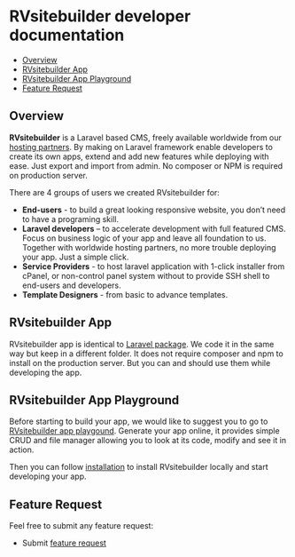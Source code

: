 
# RVsitebuilder developer documentation
  - [Overview](#overview)
  - [RVsitebuilder App](#rvsitebuilder-app)
  - [RVsitebuilder App Playground](#rvsitebuilder-app-playground)
  - [Feature Request](#feature-request)
  
<a name="overview"></a>
## Overview

**RVsitebuilder** is a Laravel based CMS, freely available worldwide from our [hosting partners](https://rvsitebuilder.com/hosting-partner/). 
By making on Laravel framework enable developers to create its own apps, extend and add new features while deploying with ease. Just export and import from admin. No composer or NPM is required on production server.  

There are 4 groups of users we created RVsitebuilder for: 

- **End-users** - to build a great looking responsive website, you don’t need to have a programing skill. 
- **Laravel developers** – to accelerate development with full featured CMS. Focus on business logic of your app and leave all foundation to us. Together with worldwide hosting partners, no more trouble deploying your app. Just a simple click.
- **Service Providers** - to host laravel application with 1-click installer from cPanel, or non-control panel system without to provide SSH shell to end-users and developers. 
- **Template Designers** - from basic to advance templates.

<a name="rvsitebuilder-app"></a>
## RVsitebuilder App
 
RVsitebuilder app is identical to [Laravel package](https://laravel.com/docs/master/packages). We code it in the same way but keep in a different folder. It does not require composer and npm to install on the production server. But you can and should use them while developing the app. 

<a name="rvsitebuilder-app-playground"></a>
## RVsitebuilder App Playground 

Before starting to build your app, we would like to suggest you to go to [RVsitebuilder app playgound](https://rvwizard.com/). Generate your app online, it provides simple CRUD and file manager allowing you to look at its code, modify and see it in action. 

Then you can follow [installation](installation.md) to install RVsitebuilder locally and start developing your app.  

<a name="feature-request"></a>
## Feature Request

Feel free to submit any feature request: 

- Submit [feature request](https://support.rvglobalsoft.com/hc/en-us/community/topics/360000639474-RVsitebuilder-7-Feature-Request)
